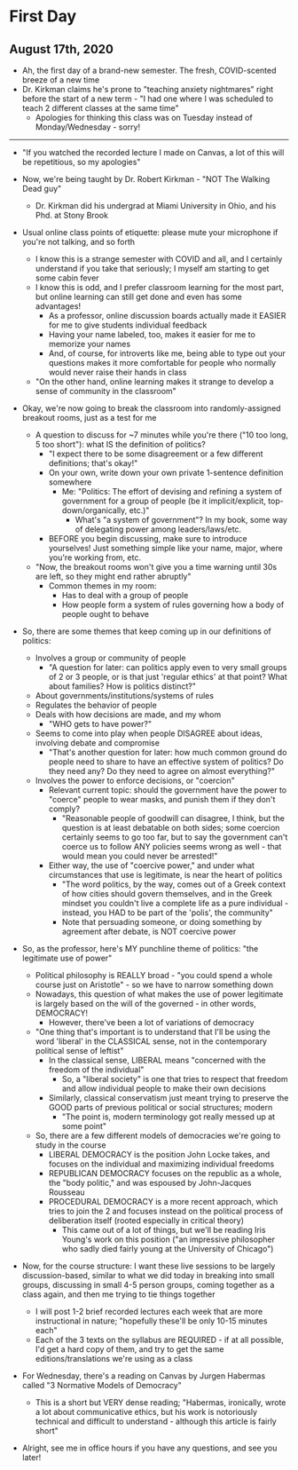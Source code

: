 # First Day

## August 17th, 2020

-   Ah, the first day of a brand-new semester. The fresh, COVID-scented breeze of a new time
-   Dr. Kirkman claims he's prone to "teaching anxiety nightmares" right before the start of a new term - "I had one where I was scheduled to teach 2 different classes at the same time"
    -   Apologies for thinking this class was on Tuesday instead of Monday/Wednesday - sorry!
--------------------------------------------------------------------------------

-   "If you watched the recorded lecture I made on Canvas, a lot of this will be repetitious, so my apologies"
-   Now, we're being taught by Dr. Robert Kirkman - "NOT The Walking Dead guy"
    -   Dr. Kirkman did his undergrad at Miami University in Ohio, and his Phd. at Stony Brook
-   Usual online class points of etiquette: please mute your microphone if you're not talking, and so forth
    -   I know this is a strange semester with COVID and all, and I certainly understand if you take that seriously; I myself am starting to get some cabin fever
    -   I know this is odd, and I prefer classroom learning for the most part, but online learning can still get done and even has some advantages!
        -   As a professor, online discussion boards actually made it EASIER for me to give students individual feedback
        -   Having your name labeled, too, makes it easier for me to memorize your names
        -   And, of course, for introverts like me, being able to type out your questions makes it more comfortable for people who normally would never raise their hands in class
    -   "On the other hand, online learning makes it strange to develop a sense of community in the classroom"

-   Okay, we're now going to break the classroom into randomly-assigned breakout rooms, just as a test for me
    -   A question to discuss for ~7 minutes while you're there ("10 too long, 5 too short"): what IS the definition of politics?
        -   "I expect there to be some disagreement or a few different definitions; that's okay!"
        -   On your own, write down your own private 1-sentence definition somewhere
            -   Me: "Politics: The effort of devising and refining a system of government for a group of people (be it implicit/explicit, top-down/organically, etc.)"
                -   What's "a system of government"? In my book, some way of delegating power among leaders/laws/etc.
        -   BEFORE you begin discussing, make sure to introduce yourselves! Just something simple like your name, major, where you're working from, etc.
    -   "Now, the breakout rooms won't give you a time warning until 30s are left, so they might end rather abruptly"
        -   Common themes in my room:
            -   Has to deal with a group of people
            -   How people form a system of rules governing how a body of people ought to behave

-   So, there are some themes that keep coming up in our definitions of politics:
    -   Involves a group or community of people
        -   "A question for later: can politics apply even to very small groups of 2 or 3 people, or is that just 'regular ethics' at that point? What about families? How is politics distinct?"
    -   About governments/institutions/systems of rules
    -   Regulates the behavior of people
    -   Deals with how decisions are made, and my whom
        -   "WHO gets to have power?"
    -   Seems to come into play when people DISAGREE about ideas, involving debate and compromise
        -   "That's another question for later: how much common ground do people need to share to have an effective system of politics? Do they need any? Do they need to agree on almost everything?"
    -   Involves the power to enforce decisions, or "coercion"
        -   Relevant current topic: should the government have the power to "coerce" people to wear masks, and punish them if they don't comply?
            -   "Reasonable people of goodwill can disagree, I think, but the question is at least debatable on both sides; some coercion certainly seems to go too far, but to say the government can't coerce us to follow ANY policies seems wrong as well - that would mean you could never be arrested!"
        -   Either way, the use of "coercive power," and under what circumstances that use is legitimate, is near the heart of politics
            -   "The word politics, by the way, comes out of a Greek context of how cities should govern themselves, and in the Greek mindset you couldn't live a complete life as a pure individual - instead, you HAD to be part of the 'polis', the community"
            -   Note that persuading someone, or doing something by agreement after debate, is NOT coercive power

-   So, as the professor, here's MY punchline theme of politics: "the legitimate use of power"
    -   Political philosophy is REALLY broad - "you could spend a whole course just on Aristotle" - so we have to narrow something down
    -   Nowadays, this question of what makes the use of power legitimate is largely based on the will of the governed - in other words, DEMOCRACY!
        -   However, there've been a lot of variations of democracy
    -  "One thing that's important is to understand that I'll be using the word 'liberal' in the CLASSICAL sense, not in the contemporary political sense of leftist"
        -   In the classical sense, LIBERAL means "concerned with the freedom of the individual"
            -   So, a "liberal society" is one that tries to respect that freedom and allow individual people to make their own decisions
        -   Similarly, classical conservatism just meant trying to preserve the GOOD parts of previous political or social structures; modern
            -   "The point is, modern terminology got really messed up at some point"
    -   So, there are a few different models of democracies we're going to study in the course
        -   LIBERAL DEMOCRACY is the position John Locke takes, and focuses on the individual and maximizing individual freedoms
        -   REPUBLICAN DEMOCRACY focuses on the republic as a whole, the "body politic," and was espoused by John-Jacques Rousseau
        -   PROCEDURAL DEMOCRACY is a more recent approach, which tries to join the 2 and focuses instead on the political process of deliberation itself (rooted especially in critical theory)
            -   This came out of a lot of things, but we'll be reading Iris Young's work on this position ("an impressive philosopher who sadly died fairly young at the University of Chicago")

-   Now, for the course structure: I want these live sessions to be largely discussion-based, similar to what we did today in breaking into small groups, discussing in small 4-5 person groups, coming together as a class again, and then me trying to tie things together
    -   I will post 1-2 brief recorded lectures each week that are more instructional in nature; "hopefully these'll be only 10-15 minutes each"
    -   Each of the 3 texts on the syllabus are REQUIRED - if at all possible, I'd get a hard copy of them, and try to get the same editions/translations we're using as a class

-   For Wednesday, there's a reading on Canvas by Jurgen Habermas called "3 Normative Models of Democracy"
    -   This is a short but VERY dense reading; "Habermas, ironically, wrote a lot about communicative ethics, but his work is notoriously technical and difficult to understand - although this article is fairly short"
-   Alright, see me in office hours if you have any questions, and see you later!
